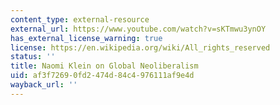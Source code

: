 ```yaml
---
content_type: external-resource
external_url: https://www.youtube.com/watch?v=sKTmwu3ynOY
has_external_license_warning: true
license: https://en.wikipedia.org/wiki/All_rights_reserved
status: ''
title: Naomi Klein on Global Neoliberalism
uid: af3f7269-0fd2-474d-84c4-976111af9e4d
wayback_url: ''
---
```

